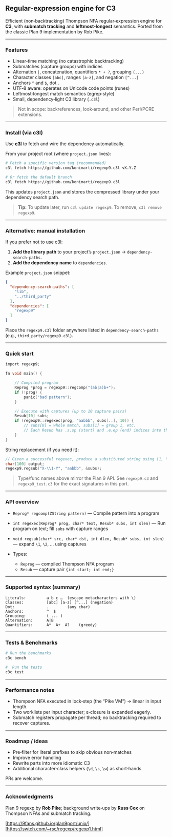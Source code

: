 ## Regular-expression engine for C3

Efficient (non‑backtracking) Thompson NFA regular‑expression engine for **C3**,
with **submatch tracking** and **leftmost‑longest** semantics. Ported from the
classic Plan 9 implementation by Rob Pike.

---

### Features

* Linear‑time matching (no catastrophic backtracking)
* Submatches (capture groups) with indices
* Alternation `|`, concatenation, quantifiers `* + ?`, grouping `(...)`
* Character classes `[abc]`, ranges `[a-z]`, and negation `[^...]`
* Anchors `^` and `$`, dot `.`
* UTF‑8 aware: operates on Unicode code points (runes)
* Leftmost‑longest match semantics (egrep‑style)
* Small, dependency‑light C3 library (`.c3l`)

> Not in scope: backreferences, look‑around, and other Perl/PCRE extensions.

---

### Install (via c3l)

Use **[c3l](https://github.com/konimarti/c3l)** to
fetch and wire the dependency automatically.

From your project root (where `project.json` lives):

```bash
# Fetch a specific version tag (recommended)
c3l fetch https://github.com/konimarti/regexp9.c3l vX.Y.Z

# Or fetch the default branch
c3l fetch https://github.com/konimarti/regexp9.c3l
```

This updates `project.json` and stores the compressed library under your
dependency search path.

> **Tip:** To update later, run `c3l update regexp9`. To remove, `c3l remove regexp9`.

---

### Alternative: manual installation

If you prefer not to use c3l:
1. **Add the library path** to your project’s `project.json` → `dependency-search-paths`.
2. **Add the dependency name** to `dependencies`.

Example `project.json` snippet:

```json
{
  "dependency-search-paths": [
    "lib",                
    "../third_party"      
  ],
  "dependencies": [
    "regexp9"
  ]
}
```

Place the `regexp9.c3l` folder anywhere listed in `dependency-search-paths` (e.g., `third_party/regexp9.c3l`).

---

### Quick start

```c
import regexp9;

fn void main() {

    // Compiled program
    Reprog *prog = regexp9::regcomp("(ab|a)b+");   
    if (!prog) {
        panic("bad pattern");
    }

    // Execute with captures (up to 10 capture pairs)
    Resub[10] subs;
    if (regexp9::regexec(prog, "aabbb", subs[..], 10)) {
        // subs[0] = whole match, subs[1] = group 1, etc.
        // Each Resub has .s.sp (start) and .e.ep (end) indices into the input
    }
}
```

String replacement (if you need it):

```c
// Given a successful regexec, produce a substituted string using \1, \2, ...
char[100] output;
regexp9.regsub("X-\\1-Y", "aabbb", &subs);
```

> Type/func names above mirror the Plan 9 API. See `regexp9.c3` and
> `regexp9_test.c3` for the exact signatures in this port.

---

### API overview

* `Reprog* regcomp(ZString pattern)` — Compile pattern into a program
* `int regexec(Reprog* prog, char* text, Resub* subs, int slen)` — Run program on text; fill `subs` with capture ranges
* `void regsub(char* src, char* dst, int dlen, Resub* subs, int slen)` — expand `\1`, `\2`, … using captures

* Types:

  * `Reprog` — compiled Thompson NFA program
  * `Resub` — capture pair `{int start; int end;}`

---

### Supported syntax (summary)

```
Literals:         a b c …  (escape metacharacters with \)
Classes:          [abc] [a-z] [^...] (negation)
Dot:              .        (any char)
Anchors:          ^  $
Grouping:         ( ... )
Alternation:      A|B
Quantifiers:      A*  A+  A?    (greedy)
```

---

### Tests & Benchmarks

```bash
# Run the benchmarks 
c3c bench

#  Run the tests
c3c test
```

---

### Performance notes

* Thompson NFA executed in lock‑step (the “Pike VM”) → linear in input length.
* Two worklists per input character; ε‑closure is expanded eagerly.
* Submatch registers propagate per thread; no backtracking required to recover captures.

---

### Roadmap / ideas

* Pre‑filter for literal prefixes to skip obvious non‑matches
* Improve error handling
* Rewrite parts into more idiomatic C3
* Additional character‑class helpers (`\d`, `\s`, `\w`) as short‑hands

PRs are welcome.

---

### Acknowledgments

Plan 9 regexp by **Rob Pike**; background write‑ups by **Russ Cox** on Thompson
NFAs and submatch tracking.

[https://9fans.github.io/plan9port/unix/]
[https://swtch.com/~rsc/regexp/regexp1.html]


